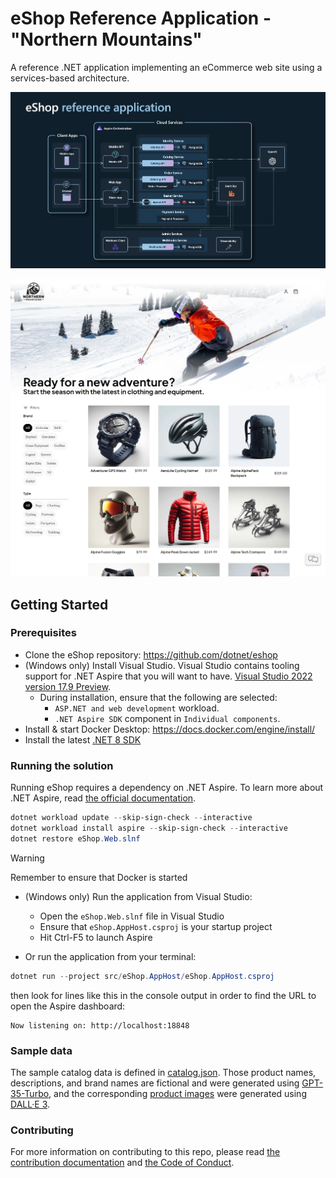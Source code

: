# eShop Reference Application - "Northern Mountains"

A reference .NET application implementing an eCommerce web site using a services-based architecture.

![eShop Reference Application architecture diagram](img/eshop_architecture.png)

![eShop homepage screenshot](img/eshop_homepage.png)

## Getting Started

### Prerequisites

- Clone the eShop repository: https://github.com/dotnet/eshop
- (Windows only) Install Visual Studio. Visual Studio contains tooling support for .NET Aspire that you will want to have. [Visual Studio 2022 version 17.9 Preview](https://visualstudio.microsoft.com/vs/preview/).
  - During installation, ensure that the following are selected:
    - `ASP.NET and web development` workload.
    - `.NET Aspire SDK` component in `Individual components`.
- Install & start Docker Desktop:  https://docs.docker.com/engine/install/
- Install the latest [.NET 8 SDK](https://github.com/dotnet/installer#installers-and-binaries)

### Running the solution

Running eShop requires a dependency on .NET Aspire. To learn more about .NET Aspire, read [the official documentation](https://aka.ms/dotnet/aspire/docs).

```powershell
dotnet workload update --skip-sign-check --interactive
dotnet workload install aspire --skip-sign-check --interactive
dotnet restore eShop.Web.slnf
```

> [!WARNING]
> Remember to ensure that Docker is started

* (Windows only) Run the application from Visual Studio:
	* Open the `eShop.Web.slnf` file in Visual Studio
	* Ensure that `eShop.AppHost.csproj` is your startup project
	* Hit Ctrl-F5 to launch Aspire

* Or run the application from your terminal:
```powershell
dotnet run --project src/eShop.AppHost/eShop.AppHost.csproj
```
then look for lines like this in the console output in order to find the URL to open the Aspire dashboard:
```
Now listening on: http://localhost:18848
```

### Sample data

The sample catalog data is defined in [catalog.json](https://github.com/dotnet/eShop/blob/main/src/Catalog.API/Setup/catalog.json). Those product names, descriptions, and brand names are fictional and were generated using [GPT-35-Turbo](https://learn.microsoft.com/en-us/azure/ai-services/openai/how-to/chatgpt), and the corresponding [product images](https://github.com/dotnet/eShop/tree/main/src/Catalog.API/Pics) were generated using [DALL·E 3](https://openai.com/dall-e-3).

### Contributing

For more information on contributing to this repo, please read [the contribution documentation](./CONTRIBUTING.md) and [the Code of Conduct](CODE-OF-CONDUCT.md).
